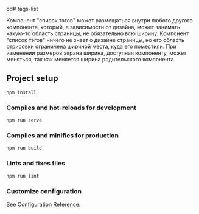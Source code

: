 cd# tags-list

Компонент "список тэгов" может размещаться внутри любого другого компонента, который,
в зависимости от дизайна, может занимать какую-то область страницы, не обязательно
всю ширину. Компонент "список тэгов" ничего не знает о дизайне страницы, но его область
отрисовки ограничена шириной места, куда его поместили. При изменении размеров
экрана ширина, доступная компоненту, может меняться, так как меняется ширина
родительского компонента.
## Project setup
```
npm install
```

### Compiles and hot-reloads for development
```
npm run serve
```

### Compiles and minifies for production
```
npm run build
```

### Lints and fixes files
```
npm run lint
```

### Customize configuration
See [Configuration Reference](https://cli.vuejs.org/config/).

